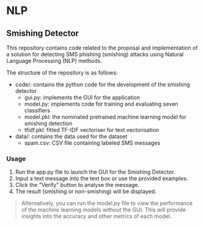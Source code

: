 # NLP
## Smishing Detector
This repository contains code related to the proposal and implementation of a solution for detecting SMS phishing (smishing) attacks using Natural Language Processing (NLP) methods.

The structure of the repository is as follows:
* code/: contains the python code for the development of the smishing detector
  * gui.py: implements the GUI for the application
  * model.py: implements code for training and evaluating seven classifiers
  * model.pkl: the nominated pretrained machine learning model for smishing detection
  * tfidf.pkl: fitted TF-IDF vectoriser for text vectorisation
* data/: contains the data used for the dataset
  * spam.csv: CSV file containing labeled SMS messages

### Usage
1. Run the app.py file to launch the GUI for the Smishing Detector.
2. Input a text message into the text box or use the provided examples.
3. Click the "Verify" button to analyse the message.
4. The result (smishing or non-smishing) will be displayed.

> Alternatively, you can run the model.py file to view the performance of the machine learning models without the GUI. This will provide insights into the accuracy and other metrics of each model.
